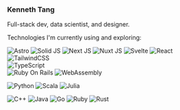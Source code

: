 ### Kenneth Tang

Full-stack dev, data scientist, and designer. 

Technologies I'm currently using and exploring:

![Astro](https://img.shields.io/badge/Astro-black?style=for-the-badge&logo=astro&logoColor=white)
![Solid JS](https://img.shields.io/badge/Solid-black?style=for-the-badge&logo=solid&logoColor=white)
![Next JS](https://img.shields.io/badge/Next-black?style=for-the-badge&logo=next.js&logoColor=white)
![Nuxt JS](https://img.shields.io/badge/Nuxt-black?style=for-the-badge&logo=nuxt.js&logoColor=white)
![Svelte](https://img.shields.io/badge/svelte-black.svg?style=for-the-badge&logo=svelte&logoColor=white)
![React](https://img.shields.io/badge/react-black.svg?style=for-the-badge&logo=react&logoColor=white)
<br>
![TailwindCSS](https://img.shields.io/badge/tailwindcss-black.svg?style=for-the-badge&logo=tailwind-css&logoColor=white)
<br>
![TypeScript](https://img.shields.io/badge/typescript-black.svg?style=for-the-badge&logo=typescript&logoColor=white)
<br>
![Ruby On Rails](https://img.shields.io/badge/rails-black.svg?style=for-the-badge&logo=rubyonrails&logoColor=white)
![WebAssembly](https://img.shields.io/badge/wasm-black.svg?style=for-the-badge&logo=webassembly&logoColor=white)

![Python](https://img.shields.io/badge/python-black?style=for-the-badge&logo=python&logoColor=white)
![Scala](https://img.shields.io/badge/scala-black.svg?style=for-the-badge&logo=scala&logoColor=white)
![Julia](https://img.shields.io/badge/julia-black.svg?style=for-the-badge&logo=julia&logoColor=white)

![C++](https://img.shields.io/badge/c++-black.svg?style=for-the-badge&logo=c%2B%2B&logoColor=white)
![Java](https://img.shields.io/badge/java-black.svg?style=for-the-badge&logo=java&logoColor=white)
![Go](https://img.shields.io/badge/go-black.svg?style=for-the-badge&logo=go&logoColor=white)
![Ruby](https://img.shields.io/badge/ruby-black.svg?style=for-the-badge&logo=ruby&logoColor=white)
![Rust](https://img.shields.io/badge/rust-black.svg?style=for-the-badge&logo=rust&logoColor=white)

